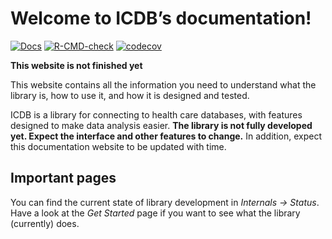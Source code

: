 # Welcome to ICDB’s documentation!

<!-- badges: start -->
[![Docs](https://github.com/jrs0/icdb/actions/workflows/pkgdown.yaml/badge.svg)](https://jrs0.github.io/icdb)
[![R-CMD-check](https://github.com/jrs0/icdb/actions/workflows/R-CMD-check.yaml/badge.svg)](https://github.com/jrs0/icdb/actions/workflows/R-CMD-check.yaml)
[![codecov](https://codecov.io/gh/jrs0/icdb/branch/main/graph/badge.svg?token=VXGD77WTZI)](https://codecov.io/gh/jrs0/icdb)
<!-- badges: end -->

**This website is not finished yet**

This website contains all the information you need to understand what the library is, how to use it, and how it is designed and tested.

ICDB is a library for connecting to health care databases, with features designed to make data analysis easier. **The library is not fully developed yet. Expect the interface and other features to change.** In addition, expect this documentation website to be updated with time.

## Important pages

You can find the current state of library development in *Internals -> Status*. Have a look at the *Get Started* page if you want to see what the library (currently) does.
